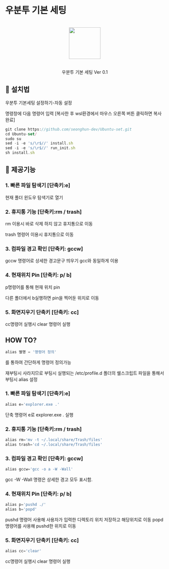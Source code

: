 # 우분투 기본 세팅
<div align="center">
  <br/>
  <img src="https://upload.wikimedia.org/wikipedia/commons/1/16/Ubuntu_and_Ubuntu_Server_Icon.png" width="100" />
  <br/>
  <br/>
  <p>
    우분투 기본 세팅 Ver 0.1 <br>
  </p>
  </p>
</div>


## :mega: 설치법

우분투 기본세팅 설정하기-자동 설정


명령창에 다음 명령어 입력  [복사한 후 wsl환경에서 마우스 오른쪽 버튼 클릭하면 복사 완료]

```jsx
git clone https://github.com/seonghun-dev/Ubuntu-set.git
cd Ubuntu-set/
sudo su
sed -i -e 's/\r$//' install.sh
sed -i -e 's/\r$//' run_init.sh
sh install.sh
```


## :mega: 제공기능

### 1. 빠른 파일 탐색기 [단축키:e]


   현재 폴더 윈도우 탐색기로 열기
   
   
### 2. 휴지통 기능 [단축키:rm / trash]


   rm 이용시 바로 삭제 하지 않고 휴지통으로 이동
   
   
   trash 명령어 이용시 휴지통으로 이동
   
   
### 3. 컴파일 경고 확인 [단축키: gccw]


   gccw 명령어로 상세한 경고문구 띄우기
   gcc와 동일하게 이용
   
   
### 4. 현재위치 Pin [단축키: p/ b]


   p명령어를 통해 현재 위치 pin
   
   
   다른 폴더에서 b실행하면 pin을 찍어둔 위치로 이동


### 5. 화면지우기 단축키 [단축키: cc]
   
   
   cc명령어 실행시 clear 명령어 실행
   

## HOW TO?
```jsx
alias 별명 = '명령어 정의'
```
를 통하여 간단하게 명령어 정의가능


재부팅시 사라지므로 부팅시 실행되는 /etc/profile.d 폴더의 쉘스크립트 파일을 통해서 부팅시 alias 설정


### 1. 빠른 파일 탐색기 [단축키:e]
```jsx
alias e='explorer.exe .'
```
단축 명령어 e로 explorer.exe . 실행
   
### 2. 휴지통 기능 [단축키:rm / trash]
```jsx
alias rm='mv -t ~/.local/share/Trash/files'
alias trash='cd ~/.local/share/Trash/files'
```
   
   
### 3. 컴파일 경고 확인 [단축키: gccw]
```jsx
alias gccw='gcc -o a -W -Wall'
```
gcc -W -Wall 명령은 상세한 경고 모두 표시함.


### 4. 현재위치 Pin [단축키: p/ b]
```jsx
alias p='pushd ./'
alias b='popd'
```
pushd 명령어 사용해 사용자가 입력한 디렉토리 위치 저장하고 해당위치로 이동
popd 명령어를 사용해 pushd한 위치로 이동


### 5. 화면지우기 단축키 [단축키: cc]
```jsx
alias cc='clear'
```
cc명령어 실행시 clear 명령어 실행



